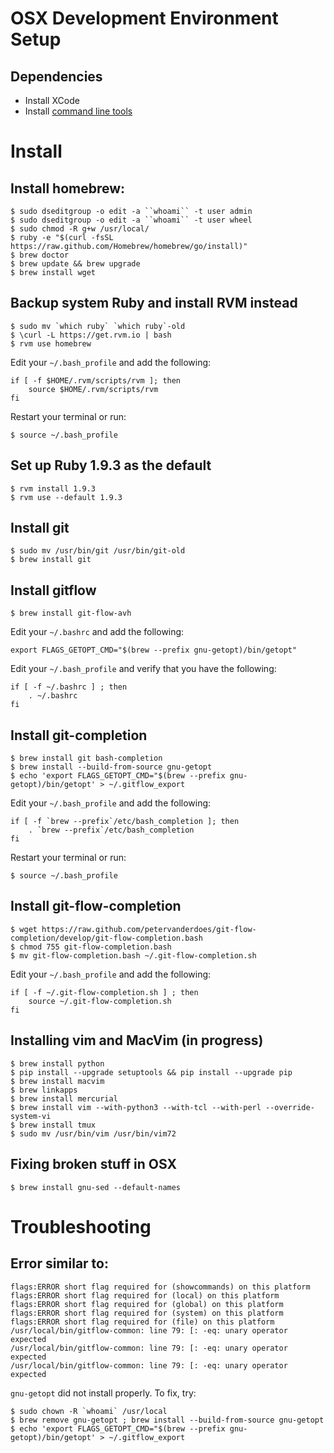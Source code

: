 # OSX Development Environment Setup

## Dependencies

- Install XCode
- Install [command line tools](http://connect.apple.com/)

# Install #

## Install homebrew:

	$ sudo dseditgroup -o edit -a ``whoami`` -t user admin
	$ sudo dseditgroup -o edit -a ``whoami`` -t user wheel
	$ sudo chmod -R g+w /usr/local/
	$ ruby -e "$(curl -fsSL https://raw.github.com/Homebrew/homebrew/go/install)"
	$ brew doctor
	$ brew update && brew upgrade
	$ brew install wget

## Backup system Ruby and install RVM instead
	$ sudo mv `which ruby` `which ruby`-old
	$ \curl -L https://get.rvm.io | bash
	$ rvm use homebrew
	
Edit your `~/.bash_profile` and add the following:
	
	if [ -f $HOME/.rvm/scripts/rvm ]; then
		source $HOME/.rvm/scripts/rvm
	fi
	
Restart your terminal or run: 
	
	$ source ~/.bash_profile

## Set up Ruby 1.9.3 as the default

	$ rvm install 1.9.3
	$ rvm use --default 1.9.3

## Install git

	$ sudo mv /usr/bin/git /usr/bin/git-old
	$ brew install git

## Install gitflow

	$ brew install git-flow-avh
	
Edit your `~/.bashrc` and add the following:

	export FLAGS_GETOPT_CMD="$(brew --prefix gnu-getopt)/bin/getopt"
	
Edit your `~/.bash_profile` and verify that you have the following:

	if [ -f ~/.bashrc ] ; then
		. ~/.bashrc
	fi

## Install git-completion

	$ brew install git bash-completion
	$ brew install --build-from-source gnu-getopt
	$ echo 'export FLAGS_GETOPT_CMD="$(brew --prefix gnu-getopt)/bin/getopt' > ~/.gitflow_export
	
Edit your `~/.bash_profile` and add the following:
	
	if [ -f `brew --prefix`/etc/bash_completion ]; then
		. `brew --prefix`/etc/bash_completion
	fi
	
Restart your terminal or run: 
	
	$ source ~/.bash_profile

## Install git-flow-completion
	
	$ wget https://raw.github.com/petervanderdoes/git-flow-completion/develop/git-flow-completion.bash
	$ chmod 755 git-flow-completion.bash
	$ mv git-flow-completion.bash ~/.git-flow-completion.sh
	
Edit your `~/.bash_profile` and add the following:

	if [ -f ~/.git-flow-completion.sh ] ; then
		source ~/.git-flow-completion.sh
	fi
	

## Installing vim and MacVim (in progress)

	$ brew install python
	$ pip install --upgrade setuptools && pip install --upgrade pip
	$ brew install macvim
	$ brew linkapps
	$ brew install mercurial
	$ brew install vim --with-python3 --with-tcl --with-perl --override-system-vi
	$ brew install tmux
	$ sudo mv /usr/bin/vim /usr/bin/vim72

## Fixing broken stuff in OSX

	$ brew install gnu-sed --default-names


# Troubleshooting

## Error similar to:

	flags:ERROR short flag required for (showcommands) on this platform
	flags:ERROR short flag required for (local) on this platform
	flags:ERROR short flag required for (global) on this platform
	flags:ERROR short flag required for (system) on this platform
	flags:ERROR short flag required for (file) on this platform
	/usr/local/bin/gitflow-common: line 79: [: -eq: unary operator expected
	/usr/local/bin/gitflow-common: line 79: [: -eq: unary operator expected
	/usr/local/bin/gitflow-common: line 79: [: -eq: unary operator expected

`gnu-getopt` did not install properly. To fix, try:
	
	$ sudo chown -R `whoami` /usr/local 
	$ brew remove gnu-getopt ; brew install --build-from-source gnu-getopt
	$ echo 'export FLAGS_GETOPT_CMD="$(brew --prefix gnu-getopt)/bin/getopt' > ~/.gitflow_export

